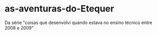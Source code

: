 # as-aventuras-do-Etequer
Da série "coisas que desenvolvi quando estava no ensino técnico entre 2008 e 2009"
